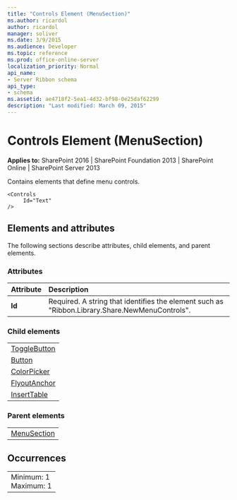 ```yaml
---
title: "Controls Element (MenuSection)"
ms.author: ricardol
author: ricardol
manager: soliver
ms.date: 3/9/2015
ms.audience: Developer
ms.topic: reference
ms.prod: office-online-server
localization_priority: Normal
api_name:
- Server Ribbon schema
api_type:
- schema
ms.assetid: ae4718f2-5ea1-4d32-bf98-0e25daf62299
description: "Last modified: March 09, 2015"
---
```


# Controls Element (MenuSection)

 
  
 **Applies to:** SharePoint 2016 | SharePoint Foundation 2013 | SharePoint Online | SharePoint Server 2013
  
Contains elements that define menu controls. 
  
```
<Controls
     Id="Text"
/>
```

## Elements and attributes

The following sections describe attributes, child elements, and parent elements.

### Attributes

|**Attribute**|**Description**|
|:-----|:-----|
|**Id** <br/> |Required. A string that identifies the element such as "Ribbon.Library.Share.NewMenuControls".  <br/> |
   
### Child elements

||
|:-----|
|[ToggleButton](togglebutton-element.md) <br/> |
|[Button](button-element.md) <br/> |
|[ColorPicker](colorpicker-element.md) <br/> |
|[FlyoutAnchor](flyoutanchor-element.md) <br/> |
|[InsertTable](inserttable-element.md) <br/> |
   
### Parent elements

||
|:-----|
|[MenuSection](menusection-element.md)|
   
## Occurrences

||
|:-----|
|Minimum: 1  <br/> Maximum: 1  <br/> |
   

